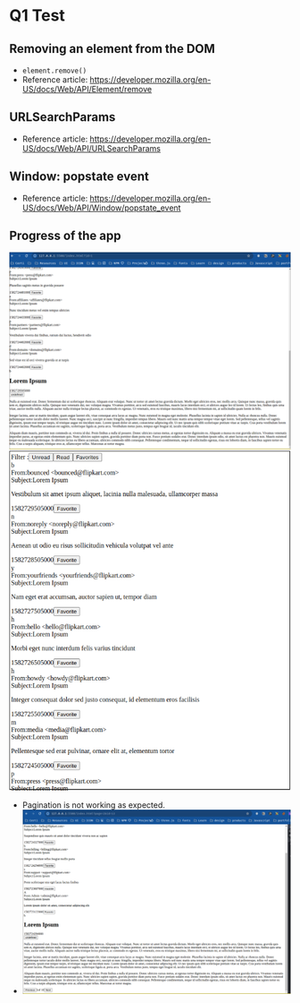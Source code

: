 # Q1 Test

## Removing an element from the DOM

- `element.remove()`
- Reference article: https://developer.mozilla.org/en-US/docs/Web/API/Element/remove

## URLSearchParams

- Reference article: https://developer.mozilla.org/en-US/docs/Web/API/URLSearchParams

## Window: popstate event

- Reference article: https://developer.mozilla.org/en-US/docs/Web/API/Window/popstate_event

## Progress of the app

![alt text](image-1.png)
![alt text](image.png)

- Pagination is not working as expected.
- ![alt text](image-2.png)

